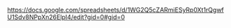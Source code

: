 https://docs.google.com/spreadsheets/d/1WG2Q5cZARmiESyRp0Xt1rQgwfU1Sdv8NPpXn26ElpI4/edit?gid=0#gid=0